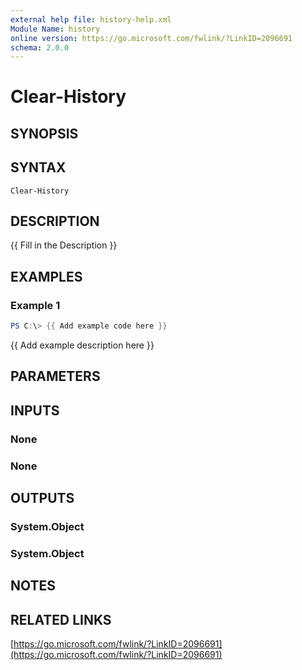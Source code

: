```yaml
---
external help file: history-help.xml
Module Name: history
online version: https://go.microsoft.com/fwlink/?LinkID=2096691
schema: 2.0.0
---
```


# Clear-History

## SYNOPSIS
## SYNTAX

```
Clear-History
```

## DESCRIPTION
{{ Fill in the Description }}

## EXAMPLES

### Example 1
```powershell
PS C:\> {{ Add example code here }}
```

{{ Add example description here }}

## PARAMETERS

## INPUTS

### None

### None

## OUTPUTS

### System.Object
### System.Object
## NOTES

## RELATED LINKS

[https://go.microsoft.com/fwlink/?LinkID=2096691](https://go.microsoft.com/fwlink/?LinkID=2096691)

